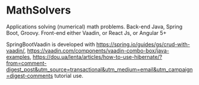 # MathSolvers
Applications solving (numerical) math problems. Back-end Java, Spring Boot, Groovy. Front-end either Vaadin, or React Js, or Angular 5+

SpringBootVaadin is developed with https://spring.io/guides/gs/crud-with-vaadin/, https://vaadin.com/components/vaadin-combo-box/java-examples, https://dou.ua/lenta/articles/how-to-use-hibernate/?from=comment-digest_post&utm_source=transactional&utm_medium=email&utm_campaign=digest-comments tutorial use.
